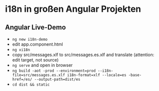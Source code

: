 # i18n in großen Angular Projekten

## Angular Live-Demo

* ```ng new i18n-demo```
* edit app.component.html
* ```ng xi18n```
* copy src/messages.xlf to src/messages.es.xlf and translate (attention: edit target, not source)
* ```ng serve``` and open in browser
* ```ng build -aot -prod --environment=prod --i18n-file=src/messages.es.xlf i18n-format=xlf --locale=es -base-href=/es/ --output-path=dist/es```
* ```cd dist && static```
